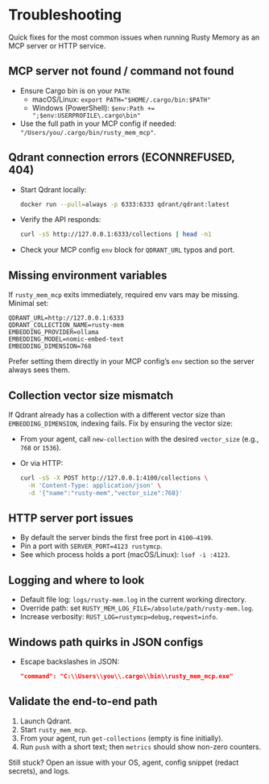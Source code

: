 # Troubleshooting

Quick fixes for the most common issues when running Rusty Memory as an MCP server or HTTP service.

## MCP server not found / command not found

- Ensure Cargo bin is on your `PATH`:
  - macOS/Linux: `export PATH="$HOME/.cargo/bin:$PATH"`
  - Windows (PowerShell): `$env:Path += ";$env:USERPROFILE\.cargo\bin"`
- Use the full path in your MCP config if needed: `"/Users/you/.cargo/bin/rusty_mem_mcp"`.

## Qdrant connection errors (ECONNREFUSED, 404)

- Start Qdrant locally:

  ```bash
  docker run --pull=always -p 6333:6333 qdrant/qdrant:latest
  ```

- Verify the API responds:

  ```bash
  curl -sS http://127.0.0.1:6333/collections | head -n1
  ```

- Check your MCP config `env` block for `QDRANT_URL` typos and port.

## Missing environment variables

If `rusty_mem_mcp` exits immediately, required env vars may be missing. Minimal set:

```env
QDRANT_URL=http://127.0.0.1:6333
QDRANT_COLLECTION_NAME=rusty-mem
EMBEDDING_PROVIDER=ollama
EMBEDDING_MODEL=nomic-embed-text
EMBEDDING_DIMENSION=768
```

Prefer setting them directly in your MCP config’s `env` section so the server always sees them.

## Collection vector size mismatch

If Qdrant already has a collection with a different vector size than `EMBEDDING_DIMENSION`, indexing fails. Fix by ensuring the vector size:

- From your agent, call `new-collection` with the desired `vector_size` (e.g., `768` or `1536`).
- Or via HTTP:

  ```bash
  curl -sS -X POST http://127.0.0.1:4100/collections \
    -H 'Content-Type: application/json' \
    -d '{"name":"rusty-mem","vector_size":768}'
  ```

## HTTP server port issues

- By default the server binds the first free port in `4100–4199`.
- Pin a port with `SERVER_PORT=4123 rustymcp`.
- See which process holds a port (macOS/Linux): `lsof -i :4123`.

## Logging and where to look

- Default file log: `logs/rusty-mem.log` in the current working directory.
- Override path: set `RUSTY_MEM_LOG_FILE=/absolute/path/rusty-mem.log`.
- Increase verbosity: `RUST_LOG=rustymcp=debug,reqwest=info`.

## Windows path quirks in JSON configs

- Escape backslashes in JSON:

  ```json
  "command": "C:\\Users\\you\\.cargo\\bin\\rusty_mem_mcp.exe"
  ```

## Validate the end-to-end path

1. Launch Qdrant.
2. Start `rusty_mem_mcp`.
3. From your agent, run `get-collections` (empty is fine initially).
4. Run `push` with a short text; then `metrics` should show non-zero counters.

Still stuck? Open an issue with your OS, agent, config snippet (redact secrets), and logs.
